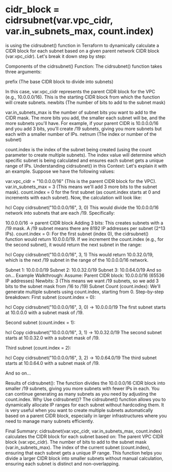 # cidr_block = cidrsubnet(var.vpc_cidr, var.in_subnets_max, count.index)
is using the cidrsubnet() function in Terraform to dynamically calculate a CIDR block for each subnet based on a given parent network CIDR block (var.vpc_cidr). Let's break it down step by step:

Components of the cidrsubnet() Function:
The cidrsubnet() function takes three arguments:

prefix (The base CIDR block to divide into subnets)

In this case, var.vpc_cidr represents the parent CIDR block for the VPC (e.g., 10.0.0.0/16).
This is the starting CIDR block from which the function will create subnets.
newbits (The number of bits to add to the subnet mask)

var.in_subnets_max is the number of subnet bits you want to add to the CIDR mask.
The more bits you add, the smaller each subnet will be, and the more subnets you'll have. For example, if your parent CIDR is 10.0.0.0/16 and you add 3 bits, you'll create /19 subnets, giving you more subnets but each with a smaller number of IPs.
netnum (The index or number of the subnet)

count.index is the index of the subnet being created (using the count parameter to create multiple subnets).
The index value will determine which specific subnet is being calculated and ensures each subnet gets a unique range of IPs.
Understanding cidrsubnet() in this Context:
Let's explain it with an example. Suppose we have the following values:

var.vpc_cidr = "10.0.0.0/16" (This is the parent CIDR block for the VPC).
var.in_subnets_max = 3 (This means we'll add 3 more bits to the subnet mask).
count.index = 0 for the first subnet (as count.index starts at 0 and increments with each subnet).
Now, the calculation will look like:

hcl
Copy
cidrsubnet("10.0.0.0/16", 3, 0)
This would divide the 10.0.0.0/16 network into subnets that are each /19. Specifically:

10.0.0.0/16 → parent CIDR block
Adding 3 bits: This creates subnets with a /19 mask. A /19 subnet means there are 8192 IP addresses per subnet (2^13 IPs).
count.index = 0: For the first subnet (index 0), the cidrsubnet() function would return 10.0.0.0/19.
If we increment the count.index (e.g., for the second subnet), it would return the next subnet in the range:

hcl
Copy
cidrsubnet("10.0.0.0/16", 3, 1)
This would return 10.0.32.0/19, which is the next /19 subnet in the range of the 10.0.0.0/16 network.

Subnet 1: 10.0.0.0/19
Subnet 2: 10.0.32.0/19
Subnet 3: 10.0.64.0/19
And so on...
Example Walkthrough:
Assume:
Parent CIDR block: 10.0.0.0/16 (65536 IP addresses)
Newbits: 3 (This means we want /19 subnets, so we add 3 bits to the subnet mask from /16 to /19)
Subnet Count (count.index): We'll generate multiple subnets using count.index, starting from 0.
Step-by-step breakdown:
First subnet (count.index = 0):

hcl
Copy
cidrsubnet("10.0.0.0/16", 3, 0) → 10.0.0.0/19
The first subnet starts at 10.0.0.0 with a subnet mask of /19.

Second subnet (count.index = 1):

hcl
Copy
cidrsubnet("10.0.0.0/16", 3, 1) → 10.0.32.0/19
The second subnet starts at 10.0.32.0 with a subnet mask of /19.

Third subnet (count.index = 2):

hcl
Copy
cidrsubnet("10.0.0.0/16", 3, 2) → 10.0.64.0/19
The third subnet starts at 10.0.64.0 with a subnet mask of /19.

And so on...

Results of cidrsubnet():
The function divides the 10.0.0.0/16 CIDR block into smaller /19 subnets, giving you more subnets with fewer IPs in each. You can continue generating as many subnets as you need by adjusting the count.index.
Why Use cidrsubnet()?
The cidrsubnet() function allows you to dynamically allocate IP ranges for each subnet without hardcoding them. It is very useful when you want to create multiple subnets automatically based on a parent CIDR block, especially in larger infrastructures where you need to manage many subnets efficiently.

Final Summary:
cidrsubnet(var.vpc_cidr, var.in_subnets_max, count.index) calculates the CIDR block for each subnet based on:
The parent VPC CIDR block (var.vpc_cidr).
The number of bits to add to the subnet mask (var.in_subnets_max).
The index of the current subnet (count.index), ensuring that each subnet gets a unique IP range.
This function helps you divide a larger CIDR block into smaller subnets without manual calculation, ensuring each subnet is distinct and non-overlapping.